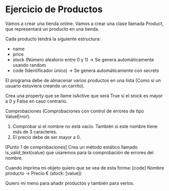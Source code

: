 # Ejercicio de Productos

Vamos a crear una tienda online. Vamos a crear una clase llamada Product, que representará un producto en una tienda.

Cada producto tendrá la siguiente estructura:
- name
- price
- stock (Número aleatorio entre 0 y 1) -> Se genera automáticamente usando random
- code (Identificador único) -> Se genera automáticamente con secrets

El programa debe de almacenar varios productos en una lista (Como si un usuario estuviera creando un carrito).

Crea una property que se llame isActive que será True si el stock es mayor a 0 y False en caso contrario.

Comprobaciones (Comprobaciones con control de errores de tipo ValueError):
1. Comprobar si el nombre no está vacío. También si este nombre tiene más de 3 caracteres.
2. El precio debe de ser mayor a 0.

[Punto 1 de comprobaciones] Crea un método estático llamado is_valid_text(value) que usaremos para la comprobación de errores del nombre.

Cuando imprima mi objeto quiero que se vea de esta forma:
[code] Nombre producto -> Precio € (stock: [value])

Quiero mi menú para añadir productos y también para verlos.